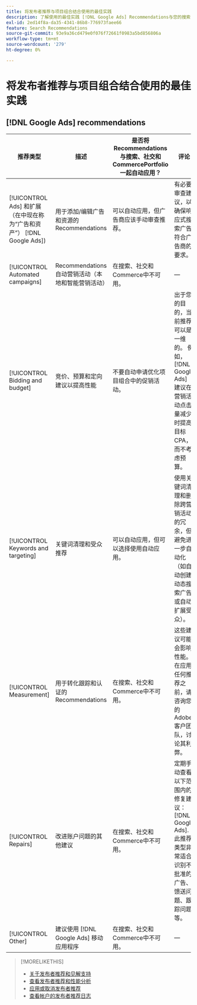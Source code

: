 ```yaml
---
title: 将发布者推荐与项目组合结合使用的最佳实践
description: 了解使用的最佳实践 [!DNL Google Ads] Recommendations与您的搜索、社交和Commerce项目组合。
exl-id: 2ed14f8a-da35-4341-86b8-776973faee66
feature: Search Recommendations
source-git-commit: 93e9a36cd479e0f076f72661f0983a5bd856806a
workflow-type: tm+mt
source-wordcount: '279'
ht-degree: 0%

---
```


# 将发布者推荐与项目组合结合使用的最佳实践

<!-- Add info for MS once we have it ..." 

*[!DNL Google Ads] and [!DNL Microsoft® Advertising] accounts*
 
-->

## [!DNL Google Ads] recommendations

| 推荐类型 | 描述 | 是否将Recommendations与搜索、社交和CommercePortfolio一起自动应用？ | 评论 |
|--- |--- |--- |--- |
| [!UICONTROL Ads] 和扩展（在中现在称为“广告和资产”） [!DNL Google Ads]) | 用于添加/编辑广告和资源的Recommendations | 可以自动应用，但广告商应该手动审查推荐。 | 有必要审查建议，以确保响应式搜索广告符合广告商的要求。 |
| [!UICONTROL Automated campaigns] | Recommendations自动营销活动（本地和智能营销活动） | 在搜索、社交和Commerce中不可用。 | — |
| [!UICONTROL Bidding and budget] | 竞价、预算和定向建议以提高性能 | 不要自动申请优化项目组合中的促销活动。 | 出于您的目的，当前推荐可以是一维的。 例如， [!DNL Google Ads] 建议在营销活动点击量减少时提高目标CPA，而不考虑预算。 |
| [!UICONTROL Keywords and targeting] | 关键词清理和受众推荐 | 可以自动应用，但可以选择使用自动应用。 | 使用关键词清理和删除跨营销活动的冗余，但避免进一步自动化（如自动创建动态搜索广告或自动扩展受众）。 |
| [!UICONTROL Measurement] | 用于转化跟踪和认证的Recommendations | 在搜索、社交和Commerce中不可用。 | 这些建议可能会影响性能。 在应用任何推荐之前，请咨询您的Adobe客户团队，讨论其利弊。 |
| [!UICONTROL Repairs] | 改进账户问题的其他建议 | 在搜索、社交和Commerce中不可用。 | 定期手动查看以下范围内的修复建议： [!DNL Google Ads]. 此推荐类型非常适合识别不批准的广告、馈送问题、跟踪问题等。 |
| [!UICONTROL Other] | 建议使用 [!DNL Google Ads] 移动应用程序 | 在搜索、社交和Commerce中不可用。 | — |

>[!MORELIKETHIS]
>
>* [关于发布者推荐和见解支持](recommendation-support.md)
>* [查看发布者推荐和性能分析](recommendation-view.md)
>* [应用或取消发布者推荐](recommendation-apply-dismiss.md)
>* [查看帐户的发布者推荐日志](recommendation-view-log.md)
